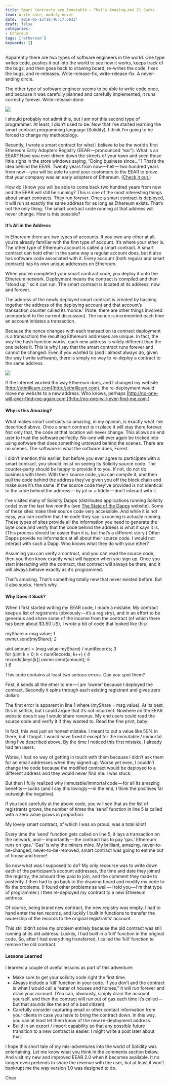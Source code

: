 ```yaml
---
title: Smart Contracts are Immutable — That’s Amazing…and It Sucks
lead: Write once, modify never
date: '2016-05-13T18:46:17.693Z'
draft: false
categories:
- Ethereum
tags: ['ethereum']
keywords: []
---
```


Apparently there are two types of software engineers in the world. One type writes code, pushes it out into the world to see how it works, keeps track of the bugs, and then goes back to drawing board, re-writes the code, fixes the bugs, and re-releases. Write-release-fix, write-release-fix. A never-ending circle.

The other type of software engineer seems to be able to write code once, and because it was carefully planned and carefully implemented, it runs correctly forever. Write-release-done.

![](/blog/img/002-Smart-Contracts-are-Immutable-Thats-Amazing-and-It-Sucks-001.png)

I should probably not admit this, but I am not this second type of programmer. At least, I didn’t used to be. Now that I’ve started learning the smart contract programming language (Solidity), I think I’m going to be forced to change my methodology.

Recently, I wrote a smart contract for what I believe to be the world’s first Ethereum Early Adopters Registry (EEAR — pronounced “ear”). What is an EEAR? Have you ever driven down the streets of your town and seen those little signs in the store windows saying, “Doing business since...”? That’s the idea behind the EEAR. Twenty years from now — hell — two hundred years from now — you will be able to send your customers to the EEAR to prove that your company was an early adopters of Ethereum. ([Check it out.](http://ethrilleum.com))

How do I know you will be able to come back two hundred years from now and the EEAR will still be running? This is one of the most interesting things about smart contracts. They run _forever_. Once a smart contract is deployed, it will run at exactly the same address for as long as Ethereum exists. That’s not the only thing. The smart contract code running at that address will never change. How is this possible?

#### It’s All in the Address

In Ethereum there are two types of accounts. If you own any ether at all, you’re already familiar with the first type of account. It’s where your ether is. The other type of Ethereum account is called a smart contract. A smart contract can hold ether in the same way a regular account does, but it also has software code associated with it. Every account (both regular and smart contract) has its own unique addresses on Ethereum.

When you’ve completed your smart contract code, you deploy it onto the Ethereum network. Deployment means the contract is compiled and then “stood up,” so it can run. The smart contract is located at its address, now and forever.

The address of the newly deployed smart contract is created by hashing together the address of the deploying account and that account’s transaction counter called its ‘nonce.’ (Note: there are other things involved unimportant to the current discussion). The nonce is incremented each time an account initiates a transaction.

Because the nonce changes with each transaction (a contract deployment is a transaction) the resulting Ethereum addresses are unique. In fact, the way the hash function works, each new address is wildly different than the one before it. This is why I say that the smart contract runs forever and cannot be changed. Even if you wanted to (and I almost always do, given the way I write software), there is simply no way to re-deploy a contract to the same address.

![](/blog/img/002-Smart-Contracts-are-Immutable-Thats-Amazing-and-It-Sucks-002.jpg)

If the Internet worked the way Ethereum does, and I changed my website [http://ethrilleum.com](http://ethrilleum.com), the re-deployment would move my website to a new address. Who knows, perhaps [http://no-one-will-ever-find-me-again.com.](http://no-one-will-ever-find-me.com.)

#### Why is this Amazing?

What makes smart contracts so amazing, in my opinion, is exactly what I’ve described above. Once a smart contract is in place it will stay there forever. Not only that, the code at that location will never change. This allows an end user to trust the software perfectly. No-one will ever again be tricked into using software that does something untoward behind the scenes. There are no scenes. The software is what the software does, Forest.

I didn’t mention this earlier, but before you ever agree to participate with a smart contract, you should insist on seeing its Solidity source code. The counter-party should be happy to provide it to you. If not, do not do business with them. With their source code, you can compile it, and then pull the code behind the address they’ve given you off the block chain and make sure it’s the same. If the source code they’ve provided is not identical to the code behind the address — by jot or a tiddle — don’t interact with it.

I’ve visited many of Solidity Dapps (distributed applications running Solidity code) over the last few months (see [The State of the Dapps](http://dapps.ethercasts.com) website). Some of these sites make their source code very accessible. And while it is not easy, you can confirm that the code they say is running is actually running. These types of sites provide all the information you need to generate the byte code and verify that the code behind the address is what it says it is. (This process should be easier than it is, but that’s a different story.) Other Dapps provide no information at all about their source code. I would not interact with such a Dapp. Who knows what they do with your ether?

Assuming you can verify a contract, and you can read the source code, then you then know exactly what will happen when you sign up. Once you start interacting with the contract, that contract will always be there, and it will always behave exactly as it’s programmed.

That’s amazing. That’s something totally new that never existed before. But it also sucks. Here’s why.

#### Why Does it Suck?

When I first started writing my EEAR code, I made a mistake. My contract keeps a list of registrants (obviously — it’s a registry), and in an effort to be generous and share some of the income from the contract (of which there has been about $3.50 US), I wrote a bit of code that looked like this:

myShare = msg.value;                                            _1_  
owner.send(myShare);                                            _2_

uint amount = (msg.value-myShare) / numRecords;                 _3_  
for (uint k = 0; k < numRecords; k++) {                         _4_  
     records\[keys\[k\]\].owner.send(amount);                       _5_  
}                                                               _6_

This code contains at least two serious errors. Can you spot them?

First, it sends all the ether to me — I am ‘owner’ because I deployed the contract. Secondly it spins through each existing registrant and gives zero dollars.

The first error is apparent in line 1 where (myShare = msg.value). At its best, this is selfish, but I could argue that it’s not incorrect. Nowhere on the EEAR website does it say I would share revenue. My end users could read the source code and verify it if they wanted to. Read the fine print, baby!

In fact, this was just an honest mistake. I meant to put a value like 50% in there, but I forgot. I would have fixed it except for the immutable / immortal thing I’ve described above. By the time I noticed this first mistake, I already had ten users.

Worse, I had no way of getting in touch with them because I didn’t ask them for an email addresses when they signed up. Worse yet even, I couldn’t change the code because the modified contract would be deployed to a different address and they would never find me. I was stuck.

But then I fully realized why immutable/immortal code — for all its amazing benefits — sucks (and I say this lovingly — in the end, I think the positives far outweigh the negative).

If you look carefully at the above code, you will see that as the list of registrants grows, the number of times the ‘send’ function in line 5 is called with a zero value grows in proportion.

My lovely smart contract, of which I was so proud, was a total idiot!

Every time the ‘send’ function gets called on line 5, it lays a transaction on the network, and — importantly — the contract has to pay ‘gas.’ Ethereum runs on ‘gas.’ ‘Gas’ is why the miners mine. My brilliant, amazing, never-to-be-changed, never-to-be-removed, smart contract was going to eat me out of house and home!

So now what was I supposed to do? My only recourse was to write down each of the participant’s account addresses, the time and date they joined the registry, the amount they paid to join, and the comment they made to posterity. I then had to go back to the drawing board and modify my code to fix the problems. (I found other problems as well — I told you — I’m that type of programmer.) I then re-deployed my contract to a new Ethereum address.

Of course, being brand new contract, the new registry was empty. I had to hand enter the ten records, and luckily I built in functions to transfer the ownership of the records to the original registrants’ account.

This still didn’t solve my problem entirely because the old contract was still running at its old address. Luckily, I had built in a ‘kill’ function in the original code. So, after I had everything transferred, I called the ‘kill’ function to remove the old contract.

#### Lessons Learned

I learned a couple of useful lessons as part of this adventure:

* Make sure to get your solidity code right the first time.
* Always include a ‘kill’ function in your code. If you don’t and the contract is what I would call a “eater of houses and homes,” it will run forever and drain your account. (You can, obviously, simply drain the account yourself, and then the contract will run out of gas each time it’s called — but that sounds like the act of a bad citizen).
* Carefully consider capturing email or other contact information from your clients in case you have to bring the contract down. In this way, you can at least let them know of the new re-deployment address.
* Build in an export / import capability so that any possible future transition to a new contract is easier. I might write a post later about that.

I hope this short tale of my mis-adventures into the world of Solidity was entertaining. Let me know what you think in the comments section below. And visit my new and improved EEAR 2.0 when it becomes available. It no longer even pretends to share the revenue with the user, but at least it won’t bankrupt me the way version 1.0 was designed to do.

Chao.
